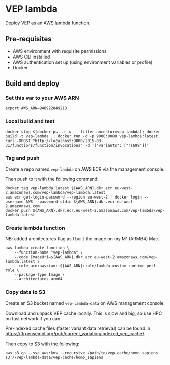 # VEP lambda

Deploy VEP as an AWS lambda function.

## Pre-requisites

* AWS environment with requisite permissions
* AWS CLI installed
* AWS authentication set up (using environment variables or profile)
* Docker

## Build and deploy

### Set this var to your AWS ARN

```export AWS_ARN=948922849213```

### Local build and test
```
docker stop $(docker ps -a -q  --filter ancestor=vep-lambda); docker build -t vep-lambda .; docker run -d -p 9000:8080 vep-lambda:latest; curl -XPOST "http://localhost:9000/2015-03-31/functions/function/invocations" -d '{"variants": ["rs699"]}'
```

### Tag and push

Create a repo named `vep-lambda` on AWS ECR via the management console.

Then push to it with the following command:

```
docker tag vep-lambda:latest ${AWS_ARN}.dkr.ecr.eu-west-2.amazonaws.com/vep-lambda/vep-lambda:latest
aws ecr get-login-password --region eu-west-2 | docker login --username AWS --password-stdin ${AWS_ARN}.dkr.ecr.eu-west-2.amazonaws.com
docker push ${AWS_ARN}.dkr.ecr.eu-west-2.amazonaws.com/vep-lambda/vep-lambda:latest
```

### Create lambda function

NB: added architectures flag as I built the image on my M1 (ARM64) Mac.

```
aws lambda create-function \
    --function-name "vep-lambda" \
    --code ImageUri=${AWS_ARN}.dkr.ecr.eu-west-2.amazonaws.com/vep-lambda:latest \
    --role arn:aws:iam::${AWS_ARN}:role/lambda-custom-runtime-perl-role \
    --package-type Image \
    --architectures arm64
```

### Copy data to S3

Create an S3 bucket named `vep-lambda-data` on AWS management console.

Download and unpack VEP cache locally. This is slow and big, so use HPC on fast network if you can.

Pre-indexed cache files (faster variant data retrieval) can be found in https://ftp.ensembl.org/pub/current_variation/indexed_vep_cache/.

Then copy to S3 with the following:

```
aws s3 cp --sse aws:kms --recursive /path/to/vep-cache/homo_sapiens s3://vep-lambda-data/vep-cache/homo_sapiens
```